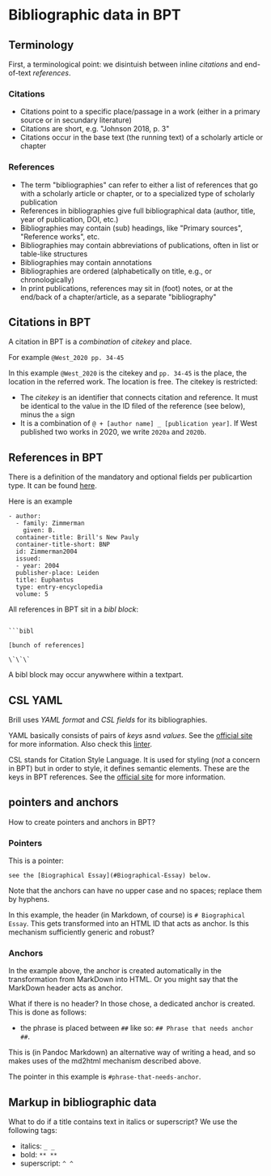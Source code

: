 # Bibliographic data in BPT

## Terminology

First, a terminological point: we disintuish between inline _citations_ and end-of-text _references_.

### Citations

* Citations point to a specific place/passage in a work (either in a primary source or in secundary literature)
* Citations are short, e.g. "Johnson 2018, p. 3"
* Citations occur in the base text (the running text) of a scholarly article or chapter

### References

* The term "bibliographies" can refer to either a list of references that go with a scholarly article or chapter, or to a specialized type of scholarly publication
* References in bibliographies give full bibliographical data (author, title, year of publication, DOI, etc.)
* Bibliographies may contain (sub) headings, like "Primary sources", "Reference works", etc.
* Bibliographies may contain abbreviations of publications, often in list or table-like structures
* Bibliographies may contain annotations
* Bibliographies are ordered (alphabetically on title, e.g., or chronologically)
* In print publications, references may sit in (foot) notes, or at the end/back of a chapter/article, as a separate "bibliography"

## Citations in BPT

A citation in BPT is a _combination_ of _citekey_ and place. 

For example `@West_2020 pp. 34-45`

In this example `@West_2020` is the citekey and `pp. 34-45` is the place, the location in the referred work. The location is free. The citekey is restricted:

* The  _citekey_ is an identifier that connects citation and reference. It must be identical to the value in the ID filed of the reference (see below), minus the `a` sign
* It is a combination of `@ + [author name] _ [publication year]`. If West published two works in 2020, we write `2020a` and `2020b`.

## References in BPT

There is a definition of the mandatory and optional fields per publicartion type. It can be found [here](https://gitlab.com/brillpublishers/code/zotero_brill/-/blob/master/documentation/Mappings.xlsx).

Here is an example

```
- author:
  - family: Zimmerman
    given: B.
  container-title: Brill's New Pauly
  container-title-short: BNP
  id: Zimmerman2004
  issued:
  - year: 2004
  publisher-place: Leiden
  title: Euphantus
  type: entry-encyclopedia
  volume: 5
```

All references in BPT sit in a _bibl block_:


```

```bibl

[bunch of references]

\`\`\`

```


A bibl block may occur anywwhere within a textpart.

## CSL YAML

Brill uses _YAML format_ and _CSL fields_ for its bibliographies.

YAML basically consists of pairs of _keys_ asnd _values_. See the [official site](https://yaml.org/) for more information. Also check this [linter](http://www.yamllint.com/).

CSL stands for Citation Style Language. It is used for styling (_not_ a concern in BPT) but in order to style, it defines semantic elements. These are the keys in BPT references. See the [official site](https://citationstyles.org/) for more information. 


## pointers and anchors

How to create pointers and anchors in BPT?

### Pointers

This is a pointer: 

`see the [Biographical Essay](#Biographical-Essay) below.` 

Note that the anchors can have no upper case and no spaces; replace them by hyphens.

In this example, the header (in Markdown, of course) is `# Biographical Essay`. This gets transformed into an HTML ID that acts as anchor. Is this mechanism sufficiently generic and robust?

### Anchors

In the example above, the anchor is created automatically in the transformation from MarkDown into HTML. Or you might say that the MarkDown header acts as anchor.

What if there is no header? In those chose, a dedicated anchor is created. This is done as follows:

* the phrase is placed between `##` like so: `## Phrase that needs anchor ##`. 

This is (in Pandoc Markdown) an alternative way of writing a head, and so makes uses of the md2html mechanism described above.

The pointer in this example is `#phrase-that-needs-anchor`.

## Markup in bibliographic data

What to do if a title contains text in italics or superscript? We use the following tags:

* italics: `_ _`
* bold: `** **`
* superscript: `^ ^`

